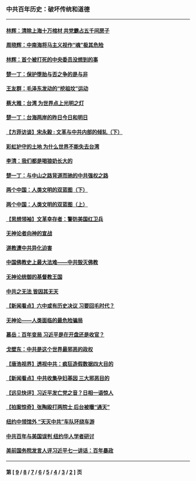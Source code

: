 ### 中共百年历史：破坏传统和道德
---
#### [林辉：清除上海十万棺材 共党霸占五千间房子](../../pages/nf1176114/n14033735.md?07290430) 
#### [周晓辉：中南海将马主义视作“魂”极其危险](../../pages/nf1176114/n14026892.md?07290430) 
#### [林辉：首个被打死的中央委员没想到的事](../../pages/nf1176114/n13987400.md?07290430) 
#### [楚一丁：保护堕胎与否之争的是与非](../../pages/nf1176114/n13815642.md?07290430) 
#### [王友群：毛泽东发动的“挖祖坟”运动](../../pages/nf1176114/n13723639.md?07290430) 
#### [蔡大雅：台湾 为世界点上光明之灯](../../pages/nf1176114/n13531530.md?07290430) 
#### [楚一丁：台海两岸的昨日今日和明日](../../pages/nf1176114/n13531468.md?07290430) 
#### [【方菲访谈】宋永毅 : 文革与中共内部的倾轧（下）](../../pages/nf1176114/n13486836.md?07290430) 
#### [彩虹护守的土地 为什么世界不能失去台湾](../../pages/nf1176114/n13476849.md?07290430) 
#### [李清：我们都是喝狼奶长大的](../../pages/nf1176114/n13471478.md?07290430) 
#### [楚一丁：与中山之路背道而驰的中共强权之路](../../pages/nf1176114/n13437270.md?07290430) 
#### [两个中国：人类文明的双蓝图（下）](../../pages/nf1176114/n13423132.md?07290430) 
#### [两个中国：人类文明的双蓝图（上）](../../pages/nf1176114/n13422687.md?07290430) 
#### [【思想领袖】文革幸存者：警防美国红卫兵](../../pages/nf1176114/n13339289.md?07290430) 
#### [无神论者向神的宣战](../../pages/nf1176114/n13281535.md?07290430) 
#### [道教遭中共异化迫害](../../pages/nf1176114/n13281463.md?07290430) 
#### [中国佛教史上最大法难——中共毁灭佛教](../../pages/nf1176114/n13281397.md?07290430) 
#### [无神论统御的基督教王国](../../pages/nf1176114/n13281280.md?07290430) 
#### [中共之无法 皆因其无天](../../pages/nf1176114/n13281088.md?07290430) 
#### [【新闻看点】六中或有历史决议 习要回毛时代？](../../pages/nf1176114/n13222895.md?07290430) 
#### [无神论——人类面临的最危险骗局](../../pages/nf1176114/n13196137.md?07290430) 
#### [慕岳：百年变局 习近平是在开盘还是收官？](../../pages/nf1176114/n13206516.md?07290430) 
#### [戈壁东：中共是这个世界最邪恶的政权](../../pages/nf1176114/n13085641.md?07290430) 
#### [【唐浩视界】透视中共：疯狂造假数据四大目的](../../pages/nf1176114/n13080590.md?07290430) 
#### [【新闻看点】中共收集孕妇基因 三大邪恶目的](../../pages/nf1176114/n13077182.md?07290430) 
#### [【远见快评】习近平发亡党之音？日相一语惊人](../../pages/nf1176114/n13074809.md?07290430) 
#### [【拍案惊奇】张陶殴打两院士 后台被曝“通天”](../../pages/nf1176114/n13070496.md?07290430) 
#### [纽约中领馆外 “天灭中共”车队环绕车游](../../pages/nf1176114/n13070693.md?07290430) 
#### [中共百年与美国误判 纽约华人学者研讨](../../pages/nf1176114/n13067969.md?07290430) 
#### [美前国务院发言人评习近平七一讲话：百年暴政](../../pages/nf1176114/n13066986.md?07290430) 

---
#### 第 [ [9](./9.md?07290430) / [8](./8.md?07290430) / [7](./7.md?07290430) / [6](./6.md?07290430) / [5](./5.md?07290430) / [4](./4.md?07290430) / [3](./3.md?07290430) / [2](./2.md?07290430) ] 页
